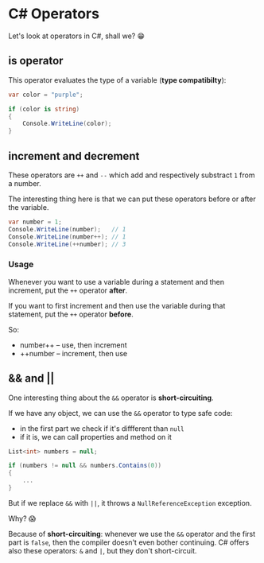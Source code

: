# C# Operators

Let's look at operators in C#, shall we? :grin:

## is operator

This operator evaluates the type of a variable (**type compatibilty**):

``` csharp
var color = "purple";

if (color is string)
{
    Console.WriteLine(color);
}
```

## increment and decrement

These operators are `++` and `--` which add and respectively substract `1` from a number.

The interesting thing here is that we can put these operators before or after the variable.

``` csharp
var number = 1;
Console.WriteLine(number);   // 1
Console.WriteLine(number++); // 1
Console.WriteLine(++number); // 3
```

### Usage

Whenever you want to use a variable during a statement and then increment, put the `++` operator **after**.

If you want to first increment and then use the variable during that statement, put the `++` operator **before**.

So:
- number++ – use, then increment
- ++number – increment, then use


## && and ||

One interesting thing about the `&&` operator is **short-circuiting**.

If we have any object, we can use the `&&` operator to type safe code:
- in the first part we check if it's diffferent than `null`
- if it is, we can call properties and method on it

``` csharp
List<int> numbers = null;

if (numbers != null && numbers.Contains(0))
{
    ...
}
```

But if we replace `&&` with `||`, it throws a `NullReferenceException` exception.

Why? :scream:

Because of **short-circuiting**: whenever we use the `&&` operator and the first part is `false`, then the compiler doesn't even bother continuing. C# offers also these operators: `&` and `|`, but they don't short-circuit.
